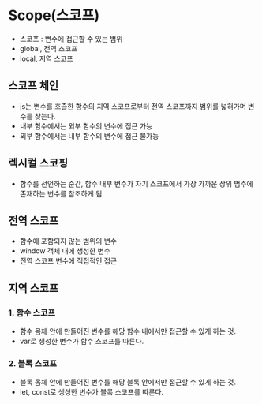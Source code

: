 # Scope(스코프)

- 스코프 : 변수에 접근할 수 있는 범위
- global, 전역 스코프
- local, 지역 스코프

## 스코프 체인

- js는 변수를 호출한 함수의 지역 스코프로부터 전역 스코프까지 범위를 넓혀가며 변수를 찾는다.
- 내부 함수에서는 외부 함수의 변수에 접근 가능
- 외부 함수에서는 내부 함수의 변수에 접근 불가능

## 렉시컬 스코핑

- 함수를 선언하는 순간, 함수 내부 변수가 자기 스코프에서 가장 가까운 상위 범주에 존재하는 변수를 참조하게 됨

## 전역 스코프

- 함수에 포함되지 않는 범위의 변수
- window 객체 내에 생성한 변수
- 전역 스코프 변수에 직접적인 접근

## 지역 스코프

### 1. 함수 스코프

- 함수 몸체 안에 만들어진 변수를 해당 함수 내에서만 접근할 수 있게 하는 것.
- var로 생성한 변수가 함수 스코프를 따른다.

### 2. 블록 스코프

- 블록 몸체 안에 만들어진 변수를 해당 블록 안에서만 접근할 수 있게 하는 것.
- let, const로 생성한 변수가 블록 스코프를 따른다.